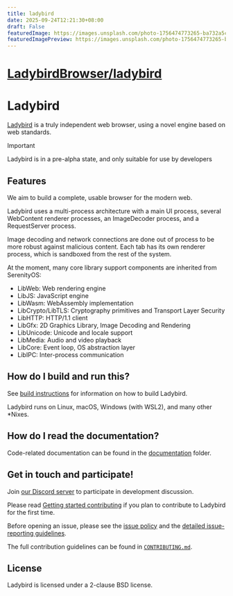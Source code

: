 ```yaml
---
title: ladybird
date: 2025-09-24T12:21:30+08:00
draft: False
featuredImage: https://images.unsplash.com/photo-1756474773265-ba732a5c3ac6?ixid=M3w0NjAwMjJ8MHwxfHJhbmRvbXx8fHx8fHx8fDE3NTg2ODc2NzN8&ixlib=rb-4.1.0
featuredImagePreview: https://images.unsplash.com/photo-1756474773265-ba732a5c3ac6?ixid=M3w0NjAwMjJ8MHwxfHJhbmRvbXx8fHx8fHx8fDE3NTg2ODc2NzN8&ixlib=rb-4.1.0
---
```


# [LadybirdBrowser/ladybird](https://github.com/LadybirdBrowser/ladybird)

# Ladybird

[Ladybird](https://ladybird.org) is a truly independent web browser, using a novel engine based on web standards.

> [!IMPORTANT]
> Ladybird is in a pre-alpha state, and only suitable for use by developers
>

## Features

We aim to build a complete, usable browser for the modern web.

Ladybird uses a multi-process architecture with a main UI process, several WebContent renderer processes,
an ImageDecoder process, and a RequestServer process.

Image decoding and network connections are done out of process to be more robust against malicious content.
Each tab has its own renderer process, which is sandboxed from the rest of the system.

At the moment, many core library support components are inherited from SerenityOS:

- LibWeb: Web rendering engine
- LibJS: JavaScript engine
- LibWasm: WebAssembly implementation
- LibCrypto/LibTLS: Cryptography primitives and Transport Layer Security
- LibHTTP: HTTP/1.1 client
- LibGfx: 2D Graphics Library, Image Decoding and Rendering
- LibUnicode: Unicode and locale support
- LibMedia: Audio and video playback
- LibCore: Event loop, OS abstraction layer
- LibIPC: Inter-process communication

## How do I build and run this?

See [build instructions](Documentation/BuildInstructionsLadybird.md) for information on how to build Ladybird.

Ladybird runs on Linux, macOS, Windows (with WSL2), and many other \*Nixes.

## How do I read the documentation?

Code-related documentation can be found in the [documentation](Documentation/) folder.

## Get in touch and participate!

Join [our Discord server](https://discord.gg/nvfjVJ4Svh) to participate in development discussion.

Please read [Getting started contributing](Documentation/GettingStartedContributing.md) if you plan to contribute to Ladybird for the first time.

Before opening an issue, please see the [issue policy](CONTRIBUTING.md#issue-policy) and the [detailed issue-reporting guidelines](ISSUES.md).

The full contribution guidelines can be found in [`CONTRIBUTING.md`](CONTRIBUTING.md).

## License

Ladybird is licensed under a 2-clause BSD license.
